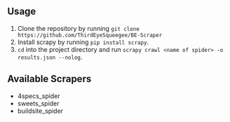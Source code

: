 ## Usage

1. Clone the repository by running `git clone https://github.com/ThirdEyeSqueegee/BE-Scraper`
2. Install scrapy by running `pip install scrapy`.
3. `cd` into the project directory and run `scrapy crawl <name of spider> -o results.json --nolog`.

## Available Scrapers

-   4specs_spider
-   sweets_spider
-   buildsite_spider
